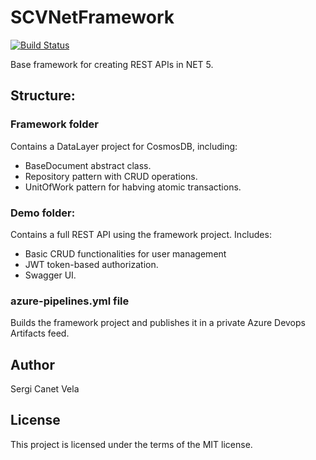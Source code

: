 # SCVNetFramework
[![Build Status](https://dev.azure.com/scanet9/SCV/_apis/build/status/scanet9.SCVNetFramework?branchName=master)](https://dev.azure.com/scanet9/SCV/_build/latest?definitionId=2&branchName=master)

Base framework for creating REST APIs in NET 5.

## Structure:
### Framework folder
Contains a DataLayer project for CosmosDB, including:
- BaseDocument abstract class.
- Repository pattern with CRUD operations.
- UnitOfWork pattern for habving atomic transactions.

### Demo folder:
Contains a full REST API using the framework project. Includes:
- Basic CRUD functionalities for user management
- JWT token-based authorization.
- Swagger UI.

### azure-pipelines.yml file
Builds the framework project and publishes it in a private Azure Devops Artifacts feed.

## Author
Sergi Canet Vela

## License
This project is licensed under the terms of the MIT license.
